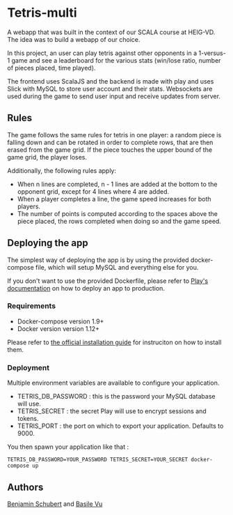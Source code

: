 # Tetris-multi
A webapp that was built in the context of our SCALA course at HEIG-VD. The idea was to build a webapp of our choice. 

In this project, an user can play tetris against other opponents in a 1-versus-1 game and see a leaderboard for the various stats (win/lose ratio, number of pieces placed, time played).

The frontend uses ScalaJS and the backend is made with play and uses Slick with MySQL to store user account and their stats. Websockets are used during the game to send user input and receive updates from server.

## Rules
The game follows the same rules for tetris in one player: a random piece is falling down and can be rotated in order to complete rows, that are then erased from the game grid. If the piece touches the upper bound of the game grid, the player loses.

Additionally, the following rules apply:
- When n lines are completed, n - 1 lines are added at the bottom to the opponent grid, except for 4 lines where 4 are added.
- When a player completes a line, the game speed increases for both players.
- The number of points is computed according to the spaces above the piece placed, the rows completed when doing so and the game speed.

## Deploying the app

The simplest way of deploying the app is by using the provided docker-compose file, which
will setup MySQL and everything else for you.

If you don't want to use the provided Dockerfile, please refer to [Play's documentation](https://www.playframework.com/documentation/2.5.x/Production)
on how to deploy an app to production.

### Requirements
- Docker-compose version 1.9+
- Docker version version 1.12+

Please refer to [the official installation guide](https://docs.docker.com/engine/installation/) for instruciton on how to install them.

### Deployment

Multiple environment variables are available to configure your application.

- TETRIS_DB_PASSWORD : this is the password your MySQL database will use.
- TETRIS_SECRET : the secret Play will use to encrypt sessions and tokens.
- TETRIS_PORT : the port on which to export your application. Defaults to 9000.


You then spawn your application like that : 

    TETRIS_DB_PASSWORD=YOUR_PASSWORD TETRIS_SECRET=YOUR_SECRET docker-compose up


## Authors
[Benjamin Schubert](https://github.com/BenjaminSchubert/) and [Basile Vu](https://github.com/Flagoul/)
